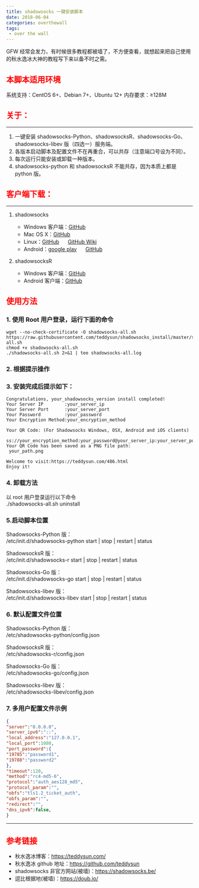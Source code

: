 ```yaml
---
title: shadowsocks 一键安装脚本
date: 2018-06-04
categories: overthewall
tags:
 - over the wall
---
```


GFW 经常会发力，有时候很多教程都被墙了，不方便查看，就想起来把自己使用的秋水逸冰大神的教程写下来以备不时之需。

<!-- more -->

## <font color="red">本脚本适用环境</font>

系统支持：CentOS 6+、Debian 7+、Ubuntu 12+
内存要求：≥128M

## <font color="red">关于：</font>

---

1. 一键安装 shadowsocks-Python、shadowsocksR、shadowsocks-Go、shadowsocks-libev 版（四选一）服务端。
2. 各版本启动脚本及配置文件不在再重合，可以共存（注意端口号设为不同）。
3. 每次运行只能安装或卸载一种版本。
4. shadowsocks-python 和 shadowsocksR 不能共存，因为本质上都是 python 版。

## <font color="red">客户端下载：</font>

---

1. shadowsocks

    - Windows 客户端：[GitHub](https://github.com/shadowsocks/shadowsocks-windows/releases)
    - Mac OS X：[GitHub](https://github.com/shadowsocks/ShadowsocksX-NG/releases)
    - Linux：[GitHub](https://github.com/shadowsocks/shadowsocks-qt5/releases) &nbsp;&nbsp;&nbsp;&nbsp;
      [GitHub Wiki](https://github.com/shadowsocks/shadowsocks-qt5/wiki/Installation)
    - Android：[google play](https://play.google.com/store/apps/details?id=com.github.shadowsocks) &nbsp;&nbsp;&nbsp;&nbsp;
      [GitHub](https://github.com/shadowsocks/shadowsocks-android/releases)

2. shadowsocksR
    - Windows 客户端：[GitHub](https://github.com/shadowsocksrr/shadowsocksr-csharp/releases)
    - Android 客户端：[GitHub](https://github.com/shadowsocksrr/shadowsocksr-android/releases)

## <font color="red">使用方法</font>

### 1. 使用 Root 用户登录，运行下面的命令

``` shell
wget --no-check-certificate -O shadowsocks-all.sh https://raw.githubusercontent.com/teddysun/shadowsocks_install/master/shadowsocks-all.sh
chmod +x shadowsocks-all.sh
./shadowsocks-all.sh 2>&1 | tee shadowsocks-all.log
```

### 2. 根据提示操作

### 3. 安装完成后提示如下：

```shell
Congratulations, your_shadowsocks_version install completed!
Your Server IP        :your_server_ip
Your Server Port      :your_server_port
Your Password         :your_password
Your Encryption Method:your_encryption_method

Your QR Code: (For Shadowsocks Windows, OSX, Android and iOS clients)
 ss://your_encryption_method:your_password@your_server_ip:your_server_port
Your QR Code has been saved as a PNG file path:
 your_path.png

Welcome to visit:https://teddysun.com/486.html
Enjoy it!
```

### 4. 卸载方法

以 root 用户登录运行以下命令  
 ./shadowsocks-all.sh uninstall

### 5.启动脚本位置

Shadowsocks-Python 版：  
/etc/init.d/shadowsocks-python start | stop | restart | status

ShadowsocksR 版：  
/etc/init.d/shadowsocks-r start | stop | restart | status

Shadowsocks-Go 版：  
/etc/init.d/shadowsocks-go start | stop | restart | status

Shadowsocks-libev 版：  
/etc/init.d/shadowsocks-libev start | stop | restart | status

### 6. 默认配置文件位置

Shadowsocks-Python 版：  
/etc/shadowsocks-python/config.json

ShadowsocksR 版：  
/etc/shadowsocks-r/config.json

Shadowsocks-Go 版：  
/etc/shadowsocks-go/config.json

Shadowsocks-libev 版：  
/etc/shadowsocks-libev/config.json

### 7. 多用户配置文件示例

``` json
{
"server":"0.0.0.0",
"server_ipv6":"::",
"local_address":"127.0.0.1",
"local_port":1080,
"port_password":{
"19785":"password1",
"19788":"password2"
},
"timeout":120,
"method":"rc4-md5-6",
"protocol":"auth_aes128_md5",
"protocol_param":"",
"obfs":"tls1.2_ticket_auth",
"obfs_param":"",
"redirect":"",
"dns_ipv6":false,
}
```

---

## <font color="red">参考链接</font>

- 秋水逸冰博客：<https://teddysun.com/>
- 秋水逸冰 github 地址：<https://github.com/teddysun>
- shadowsocks 非官方网站(被墙)：<https://shadowsocks.be/>
- 逗比根据地(被墙)：<https://doub.io/>
